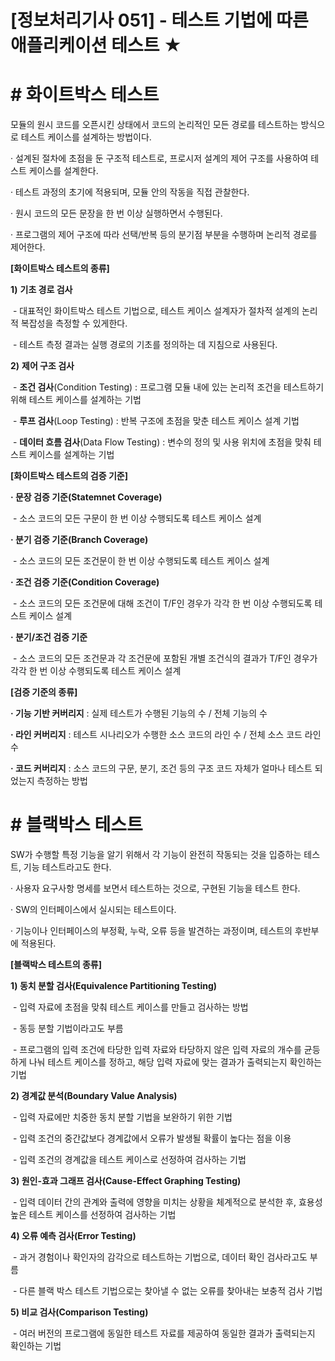 # [정보처리기사 051] - 테스트 기법에 따른 애플리케이션 테스트 ★



# **# 화이트박스 테스트**

모듈의 원시 코드를 오픈시킨 상태에서 코드의 논리적인 모든 경로를 테스트하는 방식으로 테스트 케이스를 설계하는 방법이다.



· 설계된 절차에 초점을 둔 구조적 테스트로, 프로시저 설계의 제어 구조를 사용하여 테스트 케이스를 설계한다.

· 테스트 과정의 초기에 적용되며, 모듈 안의 작동을 직접 관찰한다.

· 원시 코드의 모든 문장을 한 번 이상 실행하면서 수행된다.

· 프로그램의 제어 구조에 따라 선택/반복 등의 분기점 부분을 수행하며 논리적 경로를 제어한다.



**[화이트박스 테스트의 종류]**

**1)** **기초 경로 검사**

​    \- 대표적인 화이트박스 테스트 기법으로, 테스트 케이스 설계자가 절차적 설계의 논리적 복잡성을 측정할 수 있게한다.

​    \- 테스트 측정 결과는 실행 경로의 기초를 정의하는 데 지침으로 사용된다.

**2)** **제어 구조 검사**

​    \- **조건 검사**(Condition Testing) : 프로그램 모듈 내에 있는 논리적 조건을 테스트하기 위해 테스트 케이스를 설계하는 기법

​    \- **루프 검사**(Loop Testing) : 반복 구조에 초점을 맞춘 테스트 케이스 설계 기법

​    \- **데이터 흐름 검사**(Data Flow Testing) : 변수의 정의 및 사용 위치에 초점을 맞춰 테스트 케이스를 설계하는 기법



**[화이트박스 테스트의 검증 기준]**

**·  문장 검증 기준(Statemnet Coverage)**

​    \- 소스 코드의 모든 구문이 한 번 이상 수행되도록 테스트 케이스 설계

**·  분기 검증 기준(Branch Coverage)**

​    \- 소스 코드의 모든 조건문이 한 번 이상 수행되도록 테스트 케이스 설계

**·  조건 검증 기준(Condition Coverage)**

​    \- 소스 코드의 모든 조건문에 대해 조건이 T/F인 경우가 각각 한 번 이상 수행되도록 테스트 케이스 설계

**·  분기/조건 검증 기준**

​    \- 소스 코드의 모든 조건문과 각 조건문에 포함된 개별 조건식의 결과가 T/F인 경우가 각각 한 번 이상 수행되도록 테스트 케이스 설계



**[검증 기준의 종류]**

**·  기능 기반 커버리지** : 실제 테스트가 수행된 기능의 수 / 전체 기능의 수

**·  라인 커버리지** : 테스트 시나리오가 수행한 소스 코드의 라인 수 / 전체 소스 코드 라인 수

**·  코드 커버리지** : 소스 코드의 구문, 분기, 조건 등의 구조 코드 자체가 얼마나 테스트 되었는지 측정하는 방법



# **# 블랙박스 테스트**

SW가 수행할 특정 기능을 알기 위해서 각 기능이 완전히 작동되는 것을 입증하는 테스트, 기능 테스트라고도 한다.



· 사용자 요구사항 명세를 보면서 테스트하는 것으로, 구현된 기능을 테스트 한다.

· SW의 인터페이스에서 실시되는 테스트이다.

· 기능이나 인터페이스의 부정확, 누락, 오류 등을 발견하는 과정이며, 테스트의 후반부에 적용된다.



**[블랙박스 테스트의 종류]**

**1) 동치 분할 검사(Equivalence Partitioning Testing)**

​    \- 입력 자료에 초점을 맞춰 테스트 케이스를 만들고 검사하는 방법

​    \- 동등 분할 기법이라고도 부름

​    \- 프로그램의 입력 조건에 타당한 입력 자료와 타당하지 않은 입력 자료의 개수를 균등하게 나눠 테스트 케이스를 정하고, 해당 입력 자료에 맞는 결과가 출력되는지 확인하는 기법

**2) 경계값 분석(Boundary Value Analysis)**

​    \- 입력 자료에만 치중한 동치 분할 기법을 보완하기 위한 기법

​    \- 입력 조건의 중간값보다 경계값에서 오류가 발생될 확률이 높다는 점을 이용

​    \- 입력 조건의 경계값을 테스트 케이스로 선정하여 검사하는 기법

**3) 원인-효과 그래프 검사(Cause-Effect Graphing Testing)**

​    \- 입력 데이터 간의 관계와 출력에 영향을 미치는 상황을 체계적으로 분석한 후, 효용성 높은 테스트 케이스를 선정하여 검사하는 기법

**4) 오류 예측 검사(Error Testing)**

​    \- 과거 경험이나 확인자의 감각으로 테스트하는 기법으로, 데이터 확인 검사라고도 부름

​    \- 다른 블랙 박스 테스트 기법으로는 찾아낼 수 없는 오류를 찾아내는 보충적 검사 기법

**5) 비교 검사(Comparison Testing)**

​    \- 여러 버전의 프로그램에 동일한 테스트 자료를 제공하여 동일한 결과가 출력되는지 확인하는 기법